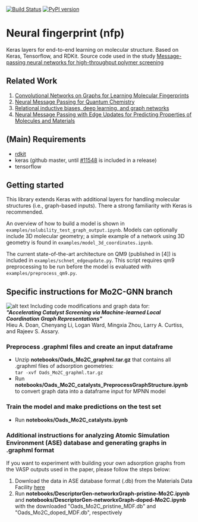 [![Build Status](https://travis-ci.org/NREL/nfp.svg?branch=master)](https://travis-ci.org/NREL/nfp)
[![PyPI version](https://badge.fury.io/py/nfp.svg)](https://badge.fury.io/py/nfp)

# Neural fingerprint (nfp)

Keras layers for end-to-end learning on molecular structure. Based on Keras, Tensorflow, and RDKit. Source code used in the study [Message-passing neural networks for high-throughput polymer screening](https://arxiv.org/abs/1807.10363)

## Related Work

1. [Convolutional Networks on Graphs for Learning Molecular Fingerprints](https://arxiv.org/abs/1509.09292)
2. [Neural Message Passing for Quantum Chemistry](https://arxiv.org/pdf/1704.01212.pdf)
3. [Relational inductive biases, deep learning, and graph networks](https://arxiv.org/abs/1806.01261)
4. [Neural Message Passing with Edge Updates for Predicting Properties of Molecules and Materials](https://arxiv.org/abs/1806.03146)

## (Main) Requirements

- [rdkit](http://www.rdkit.org/docs/Install.html)
- keras (github master, until [#11548](https://github.com/keras-team/keras/pull/11548) is included in a release)
- tensorflow

## Getting started

This library extends Keras with additional layers for handling molecular structures (i.e., graph-based inputs). There a strong familiarity with Keras is recommended.

An overview of how to build a model is shown in `examples/solubility_test_graph_output.ipynb`. Models can optionally include 3D molecular geometry; a simple example of a network using 3D geometry is found in `examples/model_3d_coordinates.ipynb`.

The current state-of-the-art architecture on QM9 (published in [4]) is included in `examples/schnet_edgeupdate.py`. This script requires qm9 preprocessing to be run before the model is evaluated with `examples/preprocess_qm9.py`.

## Specific instructions for Mo2C-GNN branch
![alt text](https://github.com/MolecularMaterials/nfp/tree/Mo2C-GNN/Mo2C-GNN.png?raw=true)
Including code modifications and graph data for:\
***"Accelerating Catalyst Screening via Machine-learned Local Coordination Graph Representations"***\
Hieu A. Doan, Chenyang Li, Logan Ward, Mingxia Zhou, Larry A. Curtiss, and Rajeev S. Assary.

### Preprocess .graphml files and create an input dataframe
- Unzip **notebooks/Oads_Mo2C_graphml.tar.gz** that contains all .graphml files of adsorption geometries:\
`tar -xvf Oads_Mo2C_graphml.tar.gz`
- Run **notebooks/Oads_Mo2C_catalysts_PreprocessGraphStructure.ipynb** to convert graph data into a dataframe input for MPNN model

### Train the model and make predictions on the test set
- Run **notebooks/Oads_Mo2C_catalysts.ipynb**

### Additional instructions for analyzing Atomic Simulation Environment (ASE) database and generating graphs in .graphml format
If you want to experiment with building your own adsorption graphs from the VASP outputs used in the paper, please follow the steps below:
1. Download the data in ASE database format (.db) from the Materials Data Facility [here](https://petreldata.net/mdf/detail/doan_datasets_accelerating_representations_v1.1/)
2. Run **notebooks/DescriptorGen-networkxGraph-pristine-Mo2C.ipynb** and **notebooks/DescriptorGen-networkxGraph-doped-Mo2C.ipynb** with the downloaded "Oads_Mo2C_pristine_MDF.db" and "Oads_Mo2C_doped_MDF.db", respectively
